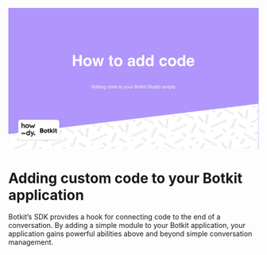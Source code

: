 [![Using Custom code](img/titlecard.jpg)](https://www.useloom.com/share/9d15953e7b2544fd9a3feba66c05dbf5 "How to add code to your Botkit Studio app")


# Adding custom code to your Botkit application

Botkit’s SDK provides a hook for connecting code to the end of a conversation. By adding a simple module to your Botkit application, your application gains powerful abilities above and beyond simple conversation management.